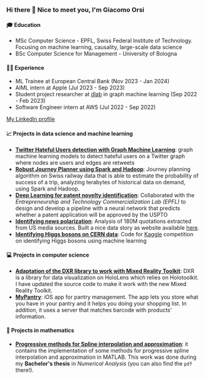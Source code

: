 ### Hi there 👋 Nice to meet you, I'm Giacomo Orsi

#### 🎓 Education
- MSc Computer Science - EPFL, Swiss Federal Institute of Technology. Focusing on machine learning, causality, large-scale data science
- BSc Computer Science for Management - University of Bologna

#### 👨‍💻 Experience
- ML Trainee at European Central Bank (Nov 2023 - Jan 2024)
- AIML intern at Apple (Jul 2023 - Sep 2023)
- Student project researcher at [dlab](https://dlab.epfl.ch) in graph machine learning (Sep 2022 - Feb 2023)
- Software Engineer intern at AWS (Jul 2022 - Sep 2022)


[My LinkedIn profile](https://linkedin.com/in/giacomoorsi/)


#### 📈 Projects in data science and machine learning
- [**Twitter Hateful Users detection with Graph Machine Learning**](https://github.com/giacomoorsi/twitter_hateful_users): graph machine learning models to detect hateful users on a Twitter graph where nodes are users and edges are retweets
- [**Robust Journey Planner using Spark and Hadoop**](https://github.com/giacomoorsi/Swiss-Spark-Journey-Planner): Journey planning algorithm on Swiss railway data that is able to estimate the probability of success of a trip, analyzing terabytes of historical data on demand, using Spark and Hadoop. 
- [**Deep Learning for patent novelty identification**](https://github.com/giacomoorsi/Detect-Novelty-Patent-Applications): Collaborated with the *Entrepreneurship and Technology Commercialization Lab (EPFL)* to design and develop a pipeline with a neural network that predicts whether a patent application will be approved by the USPTO
- [**Identifying news polarization**](https://github.com/epfl-ada/ada-2021-project-muesli): Analysis of 180M quotations extracted from US media sources. Built a nice data story as website available [here](https://giacomoorsi.github.io/usa-news-politicization/). 
- [**Identifying Higgs bosons on CERN data**](https://github.com/giacomoorsi/HiggsBosonChallenge): Code for [Kaggle](https://www.kaggle.com/c/higgs-boson) competition on identifying Higgs bosons using machine learning

#### 💻 Projects in computer science 
- [**Adaptation of the DXR library to work with Mixed Reality Toolkit**](https://github.com/giacomoorsi/DXR-MRTK): DXR is a library for data visualization on HoloLens which relies on Holotoolkit. I have updated the source code to make it work with the new Mixed Reality Toolkit. 
- [**MyPantry**](https://github.com/giacomoorsi/MyPantryApp): iOS app for pantry management. The app lets you store what you have in your pantry and it helps you doing your shopping list. In addition, it uses a server that matches barcode with products' information. 

#### 🧮 Projects in mathematics
- [**Progressive methods for Spline interpolation and approximation**](https://github.com/giacomoorsi/ProgressiveIterationApproximation): it contains the implementation of some methods for progressive spline interpolation and approximation in MATLAB. This work was done during my **Bachelor's thesis** in *Numerical Analysis* (you can also find the `pdf` there!). 
